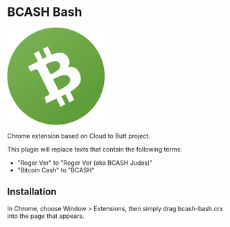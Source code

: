BCASH Bash
==========

![](logo.png)

Chrome extension based on Cloud to Butt project.

This plugin will replace texts that contain the following terms:
* "Roger Ver" to "Roger Ver (aka BCASH Judas)"
* "Bitcoin Cash" to "BCASH"

Installation
------------

In Chrome, choose Window > Extensions, then simply drag bcash-bash.crx into the page that appears.
